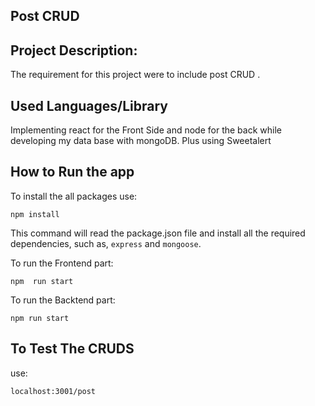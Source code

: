 ## Post CRUD
## Project Description:

The requirement for this project were to include post CRUD .
## Used Languages/Library
 Implementing react  for the Front Side and node for the back while developing my data base with mongoDB.
 Plus using Sweetalert
 ## How to Run the app

To install the all packages use:

```cli
npm install
```

This command will read the package.json file and install all the required dependencies, such as, `express` and `mongoose`.

To run the Frontend  part:

```cli
npm  run start
```

To run the Backtend  part:

```cli
npm run start
```
 ## To Test The CRUDS
 
 use:
 ```cli
localhost:3001/post
```
